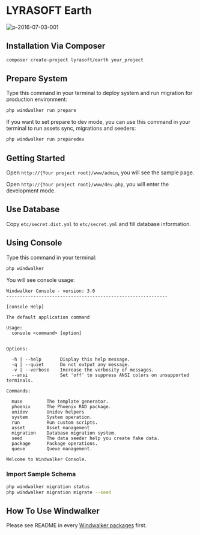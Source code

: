 # LYRASOFT Earth

![p-2016-07-03-001](https://cloud.githubusercontent.com/assets/1639206/16545958/858490b6-416c-11e6-9981-03c6d1dce102.jpg)

## Installation Via Composer

``` bash
composer create-project lyrasoft/earth your_project
```

## Prepare System

Type this command in your terminal to deploy system and run migration for production environment: 

``` bash
php windwalker run prepare
```

If you want to set prepare to dev mode, you can use this command in your terminal to run assets sync, migrations and seeders: 

``` bash
php windwalker run preparedev
```

## Getting Started

Open `http://{Your project root}/www/admin`, you will see the sample page.

Open `http://{Your project root}/www/dev.php`, you will enter the development mode.

## Use Database

Copy `etc/secret.dist.yml` to `etc/secret.yml` and fill database information.

## Using Console

Type this command in your terminal:

``` bash
php windwalker
```

You will see console usage:

```
Windwalker Console - version: 3.0
------------------------------------------------------------

[console Help]

The default application command

Usage:
  console <command> [option]


Options:

  -h | --help       Display this help message.
  -q | --quiet      Do not output any message.
  -v | --verbose    Increase the verbosity of messages.
  --ansi            Set 'off' to suppress ANSI colors on unsupported terminals.

Commands:

  muse         The template generator.
  phoenix      The Phoenix RAD package.
  unidev       Unidev helpers
  system       System operation.
  run          Run custom scripts.
  asset        Asset management
  migration    Database migration system.
  seed         The data seeder help you create fake data.
  package      Package operations.
  queue        Queue management.

Welcome to Windwalker Console.
```

### Import Sample Schema

``` bash
php windwalker migration status
php windwalker migration migrate --seed
```

## How To Use Windwalker

Please see README in every [Windwalker packages](https://github.com/ventoviro) first.
